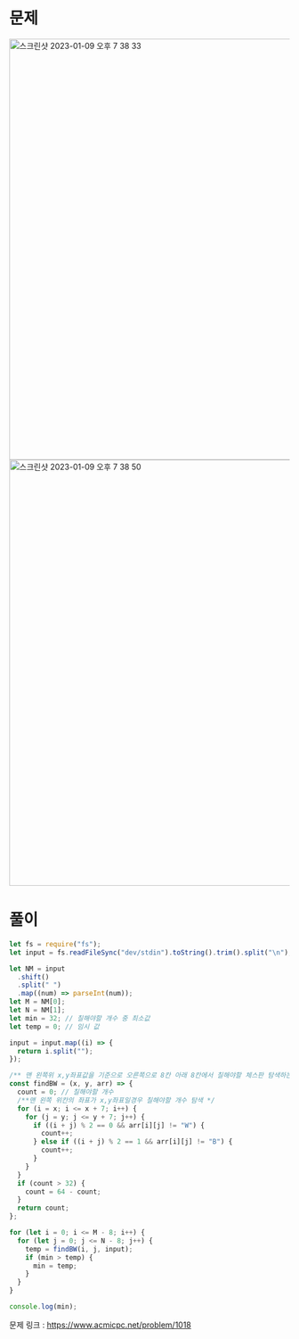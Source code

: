 # 문제

<img width="755" alt="스크린샷 2023-01-09 오후 7 38 33" src="https://user-images.githubusercontent.com/103481518/211290025-837b88b8-c910-4314-85e0-00b33e07a494.png">


<img width="764" alt="스크린샷 2023-01-09 오후 7 38 50" src="https://user-images.githubusercontent.com/103481518/211290033-b6183c30-360f-4b4d-adad-6753dbb02d2e.png">

# 풀이

```javascript
let fs = require("fs");
let input = fs.readFileSync("dev/stdin").toString().trim().split("\n");

let NM = input
  .shift()
  .split(" ")
  .map((num) => parseInt(num));
let M = NM[0];
let N = NM[1];
let min = 32; // 칠해야할 개수 중 최소값
let temp = 0; // 임시 값

input = input.map((i) => {
  return i.split("");
});

/** 맨 왼쪽위 x,y좌표값을 기준으로 오른쪽으로 8칸 아래 8칸에서 칠해야할 체스판 탐색하는 함수*/
const findBW = (x, y, arr) => {
  count = 0; // 칠해야할 개수
  /**맨 왼쪽 위칸의 좌표가 x,y좌표일경우 칠해야할 개수 탐색 */
  for (i = x; i <= x + 7; i++) {
    for (j = y; j <= y + 7; j++) {
      if ((i + j) % 2 == 0 && arr[i][j] != "W") {
        count++;
      } else if ((i + j) % 2 == 1 && arr[i][j] != "B") {
        count++;
      }
    }
  }
  if (count > 32) {
    count = 64 - count;
  }
  return count;
};

for (let i = 0; i <= M - 8; i++) {
  for (let j = 0; j <= N - 8; j++) {
    temp = findBW(i, j, input);
    if (min > temp) {
      min = temp;
    }
  }
}

console.log(min);
```

문제 링크 : https://www.acmicpc.net/problem/1018
